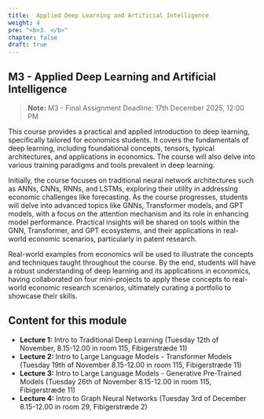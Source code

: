 ```yaml
---
title:  Applied Deep Learning and Artificial Intelligence
weight: 4
pre: "<b>3. </b>"
chapter: false
draft: true
---
```



## M3 - Applied Deep Learning and Artificial Intelligence
> **Note:** M3 - Final Assignment Deadline: 17th December 2025, 12:00 PM


This course provides a practical and applied introduction to deep learning, specifically tailored for economics students. It covers the fundamentals of deep learning, including foundational concepts, tensors, typical architectures, and applications in economics. The course will also delve into various training paradigms and tools prevalent in deep learning.

Initially, the course focuses on traditional neural network architectures such as ANNs, CNNs, RNNs, and LSTMs, exploring their utility in addressing economic challenges like forecasting. As the course progresses, students will delve into advanced topics like GNNs, Transformer models, and GPT models, with a focus on the attention mechanism and its role in enhancing model performance. Practical insights will be shared on tools within the GNN, Transformer, and GPT ecosystems, and their applications in real-world economic scenarios, particularly in patent research.

Real-world examples from economics will be used to illustrate the concepts and techniques taught throughout the course. By the end, students will have a robust understanding of deep learning and its applications in economics, having collaborated on four mini-projects to apply these concepts to real-world economic research scenarios, ultimately curating a portfolio to showcase their skills.

## Content for this module

* **Lecture 1:** Intro to Traditional Deep Learning (Tuesday 12th of November, 8.15-12.00 in room 115, Fibigerstræde 11)
* **Lecture 2:** Intro to Large Language Models - Transformer Models (Tuesday 19th of November 8.15-12.00 in room 115, Fibigerstræde 11)
* **Lecture 3:** Intro to Large Language Models - Generative Pre-Trained Models (Tuesday 26th of November 8.15-12.00 in room 115, Fibigerstræde 11)
* **Lecture 4:** Intro to Graph Neural Networks (Tuesday 3rd of December 8.15-12.00 in room 29, Fibigerstræde 2)


